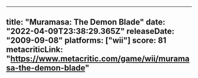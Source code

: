 
---
title: "Muramasa: The Demon Blade"
date: "2022-04-09T23:38:29.365Z"
releaseDate: "2009-09-08"
platforms: ["wii"]
score: 81
metacriticLink: "https://www.metacritic.com/game/wii/muramasa-the-demon-blade"
---
